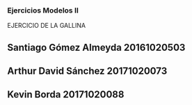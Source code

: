 ### Ejercicios Modelos II 
EJERCICIO DE LA GALLINA


## Santiago Gómez Almeyda 20161020503
## Arthur David Sánchez 20171020073
## Kevin Borda 20171020088
